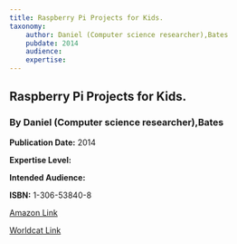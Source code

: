 ```yaml
---
title: Raspberry Pi Projects for Kids.
taxonomy:
	author: Daniel (Computer science researcher),Bates
	pubdate: 2014
	audience: 
	expertise: 
---
```

## Raspberry Pi Projects for Kids.
### By Daniel (Computer science researcher),Bates


**Publication Date:** 2014

**Expertise Level:** 

**Intended Audience:** 

**ISBN:** 1-306-53840-8

[Amazon Link]()

[Worldcat Link]()
